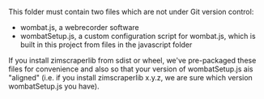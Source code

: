 This folder must contain two files which are not under Git version control:
- wombat.js, a webrecorder software
- wombatSetup.js, a custom configuration script for wombat.js, which is built in this
project from files in the javascript folder

If you install zimscraperlib from sdist or wheel, we've pre-packaged these files for 
convenience and also so that your version of wombatSetup.js ais "aligned" (i.e. if you 
install zimscraperlib x.y.z, we are sure which version wombatSetup.js you have).